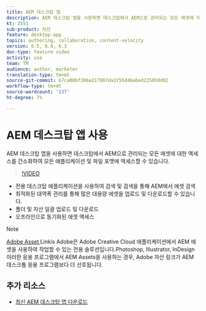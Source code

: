 ```yaml
---
title: AEM 데스크탑 앱
description: AEM 데스크탑 앱을 사용하면 데스크탑에서 AEM으로 관리되는 모든 에셋에 대한 액세스를 간소화하여 모든 애플리케이션 및 파일 포맷에 액세스할 수 있습니다.
kt: 2551
sub-product: 자산
feature: desktop-app
topics: authoring, collaboration, content-velocity
version: 6.5, 6.4, 6.3
doc-type: feature video
activity: use
team: TM
audience: author, marketer
translation-type: tm+mt
source-git-commit: 67ca08bf386a217807da3755d46abed225050d02
workflow-type: tm+mt
source-wordcount: '137'
ht-degree: 7%

---
```



# AEM 데스크탑 앱 사용

AEM 데스크탑 앱을 사용하면 데스크탑에서 AEM으로 관리되는 모든 에셋에 대한 액세스를 간소화하여 모든 애플리케이션 및 파일 포맷에 액세스할 수 있습니다.

>[!VIDEO](https://video.tv.adobe.com/v/28868/?quality=12&learn=on)

+ 전용 데스크탑 애플리케이션을 사용하여 검색 및 검색을 통해 AEM에서 에셋 검색
+ 최적화된 대역폭 관리를 통해 많은 대용량 에셋을 업로드 및 다운로드할 수 있습니다.
+ 폴더 및 자산 일괄 업로드 및 다운로드
+ 오프라인으로 동기화된 에셋 액세스

>[!NOTE]
>
> [Adobe Asset ](./adobe-asset-link.md) Linkis Adobe은 Adobe Creative Cloud 애플리케이션에서 AEM 에셋을 사용하여 작업할 수 있는 전용 솔루션입니다.Photoshop, Illustrator, InDesign 이러한 응용 프로그램에서 AEM Assets을 사용하는 경우, Adobe 자산 링크가 AEM 데스크톱 응용 프로그램보다 더 선호됩니다.

## 추가 리소스

+ [최신 AEM 데스크탑 앱 다운로드](https://docs.adobe.com/content/help/ko-KR/experience-manager-desktop-app/using/release-notes.html)

